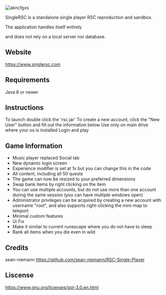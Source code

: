
![akncfgxs](https://github.com/kenyy28/SingleRSC/assets/104810014/cc4eb4bc-814a-49b4-a2bf-bfee18179869)



SingleRSC is a standalone single player RSC reproduction and sandbox. 

The application handles itself entirely

and does not rely on a local server nor database. 
## Website
https://www.singlersc.com
## Requirements
Java 8 or newer
## Instructions
To launch double click the 'rsc.jar'
To create a new account, click the "New User" button and
fill out the information below
Use only on main drive where your os is installed
Login and play
## Game Information
- Music player replaced Social tab
- New dynamic login screen
- Experience modifier is set at 1x but you can change this in the code
- All content, including all 50 quests
- The game can now be resized to your preferred dimensions
- Swap bank items by right clicking on the item
- You can use multiple accounts, but do not use more than one account during
  the same session (you can have multiple windows open)
- Administrator privileges can be acquired by creating a new account with username "root",
  and also supports right-clicking the mini-map to teleport
- Minimal custom features
- Ui Fix
- Make it similar to current runescape where you do not have to sleep
- Bank all items when you die even in wild
## Credits
sean-niemann
https://github.com/sean-niemann/RSC-Single-Player
## Liscense
https://www.gnu.org/licenses/gpl-3.0.en.html
